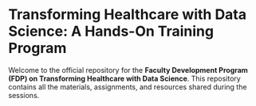 # Transforming Healthcare with Data Science: A Hands-On Training Program
Welcome to the official repository for the **Faculty Development Program (FDP) on Transforming Healthcare with Data Science**. This repository contains all the materials, assignments, and resources shared during the sessions.
